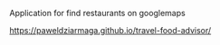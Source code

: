 Application for find restaurants on googlemaps

https://paweldziarmaga.github.io/travel-food-advisor/
